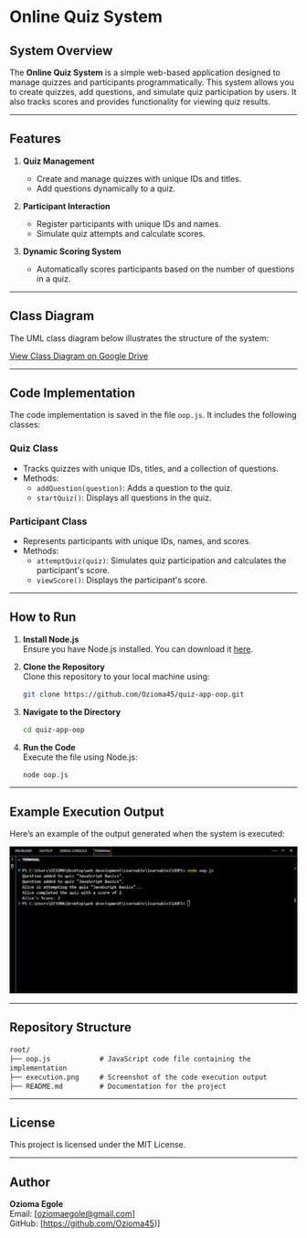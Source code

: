 # Online Quiz System

## System Overview

The **Online Quiz System** is a simple web-based application designed to manage quizzes and participants programmatically. This system allows you to create quizzes, add questions, and simulate quiz participation by users. It also tracks scores and provides functionality for viewing quiz results.

---

## Features

1. **Quiz Management**

   - Create and manage quizzes with unique IDs and titles.
   - Add questions dynamically to a quiz.

2. **Participant Interaction**

   - Register participants with unique IDs and names.
   - Simulate quiz attempts and calculate scores.

3. **Dynamic Scoring System**
   - Automatically scores participants based on the number of questions in a quiz.

---

## Class Diagram

The UML class diagram below illustrates the structure of the system:

[View Class Diagram on Google Drive](https://drive.google.com/file/d/1OENbALBnY02nku0NGV_HV5C0MQDCsrA_/view?usp=sharing)

---

## Code Implementation

The code implementation is saved in the file `oop.js`. It includes the following classes:

### **Quiz Class**

- Tracks quizzes with unique IDs, titles, and a collection of questions.
- Methods:
  - `addQuestion(question)`: Adds a question to the quiz.
  - `startQuiz()`: Displays all questions in the quiz.

### **Participant Class**

- Represents participants with unique IDs, names, and scores.
- Methods:
  - `attemptQuiz(quiz)`: Simulates quiz participation and calculates the participant's score.
  - `viewScore()`: Displays the participant's score.

---

## How to Run

1. **Install Node.js**  
   Ensure you have Node.js installed. You can download it [here](https://nodejs.org/).

2. **Clone the Repository**  
   Clone this repository to your local machine using:

   ```bash
   git clone https://github.com/Ozioma45/quiz-app-oop.git
   ```

3. **Navigate to the Directory**

   ```bash
   cd quiz-app-oop
   ```

4. **Run the Code**  
   Execute the file using Node.js:
   ```bash
   node oop.js
   ```

---

## Example Execution Output

Here’s an example of the output generated when the system is executed:

![Execution Screenshot](./execution.png)

---

## Repository Structure

```
root/
├── oop.js            # JavaScript code file containing the implementation
├── execution.png     # Screenshot of the code execution output
├── README.md         # Documentation for the project
```

---

## License

This project is licensed under the MIT License.

---

## Author

**Ozioma Egole**  
Email: [oziomaegole@gmail.com]  
GitHub: [https://github.com/Ozioma45)]

```

```
